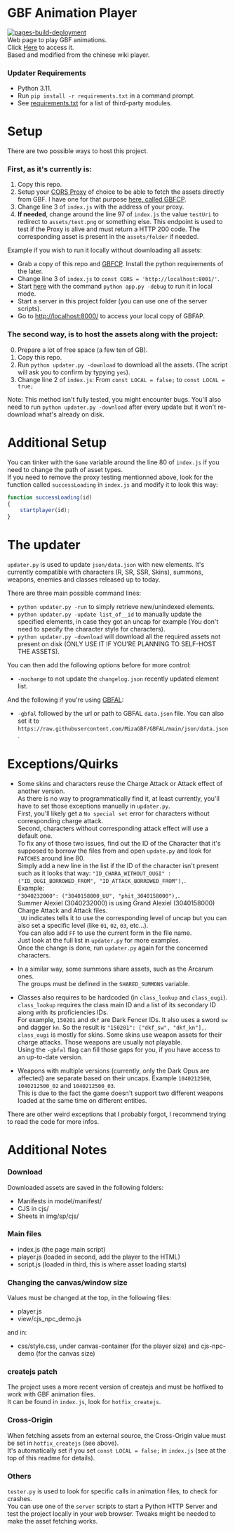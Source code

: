 # GBF Animation Player  
[![pages-build-deployment](https://github.com/MizaGBF/GBFAP/actions/workflows/pages/pages-build-deployment/badge.svg)](https://github.com/MizaGBF/GBFAP/actions/workflows/pages/pages-build-deployment)  
Web page to play GBF animations.  
Click [Here](https://mizagbf.github.io/GBFAP) to access it.  
Based and modified from the chinese wiki player.  
  
### Updater Requirements  
* Python 3.11.
* Run `pip install -r requirements.txt` in a command prompt.
* See [requirements.txt](https://github.com/MizaGBF/GBFAP/blob/master/requirements.txt) for a list of third-party modules.  
  
# Setup  
There are two possible ways to host this project.  
  
### First, as it's currently is:
1. Copy this repo.  
2. Setup your [CORS Proxy](https://github.com/Rob--W/cors-anywhere) of choice to be able to fetch the assets directly from GBF. I have one for that purpose [here, called GBFCP](https://github.com/MizaGBF/GBFCP).  
3. Change line 3 of `index.js` with the address of your proxy.  
4. **If needed**, change around the line 97 of `index.js` the value `testUri` to redirect to `assets/test.png` or something else. This endpoint is used to test if the Proxy is alive and must return a HTTP 200 code. The corresponding asset is present in the `assets/folder` if needed.  
  
Example if you wish to run it locally without downloading all assets:  
- Grab a copy of this repo and [GBFCP](https://github.com/MizaGBF/GBFCP). Install the python requirements of the later.  
- Change line 3 of `index.js` to `const CORS = 'http://localhost:8001/'`.  
- Start [here](https://github.com/MizaGBF/GBFCP) with the command `python app.py -debug` to run it in local mode.  
- Start a server in this project folder (you can use one of the server scripts).  
- Go to [http://localhost:8000/](http://localhost:8001/) to access your local copy of GBFAP.  
  
### The second way, is to host the assets along with the project:
0. Prepare a lot of free space (a few ten of GB).  
1. Copy this repo.  
2. Run `python updater.py -download` to download all the assets. (The script will ask you to confirm by typying `yes`).  
3. Change line 2 of `index.js`: From `const LOCAL = false;` to `const LOCAL = true;`  
  
Note: This method isn't fully tested, you might encounter bugs. You'll also need to run `python updater.py -download` after every update but it won't re-download what's already on disk.  
  
# Additional Setup  
You can tinker with the `Game` variable around the line 80 of `index.js` if you need to change the path of asset types.  
If you need to remove the proxy testing mentionned above, look for the function called `successLoading` in  `index.js` and modify it to look this way:
```javascript
function successLoading(id)
{
    startplayer(id);
}
```  
  
# The updater  
`updater.py` is used to update `json/data.json` with new elements.
It's currently compatible with characters (R, SR, SSR, Skins), summons, weapons, enemies and classes released up to today.  
  
There are three main possible command lines:
* `python updater.py -run` to simply retrieve new/unindexed elements.  
* `python updater.py -update list_of__id` to manually update the specified elements, in case they got an uncap for example (You don't need to specify the character style for characters).  
* `python updater.py -download` will download all the required assets not present on disk (ONLY USE IT IF YOU'RE PLANNING TO SELF-HOST THE ASSETS).  
  
You can then add the following options before for more control:
* `-nochange` to not update the `changelog.json` recently updated element list.  
  
And the following if you're using [GBFAL](https://github.com/MizaGBF/GBFAL):
* `-gbfal` followed by the url or path to GBFAL `data.json` file. You can also set it to `https://raw.githubusercontent.com/MizaGBF/GBFAL/main/json/data.json`.  
  
# Exceptions/Quirks  
* Some skins and characters reuse the Charge Attack or Attack effect of another version.  
As there is no way to programmatically find it, at least currently, you'll have to set those exceptions manually in `updater.py`.  
First, you'll likely get a `No special set` error for characters without corresponding charge attack.  
Second, characters without corresponding attack effect will use a default one.  
To fix any of those two issues, find out the ID of the Character that it's supposed to borrow the files from and open `update.py` and look for `PATCHES` around line 80.  
Simply add a new line in the list if the ID of the character isn't present such as it looks that way:
`"ID_CHARA_WITHOUT_OUGI" : ("ID_OUGI_BORROWED_FROM", "ID_ATTACK_BORROWED_FROM"),`.  
Example:  
`"3040232000": ("3040158000_UU", "phit_3040158000"),`.  
Summer Alexiel (3040232000) is using Grand Alexiel (3040158000) Charge Attack and Attack files.  
`_UU` indicates tells it to use the corresponding level of uncap but you can also set a specific level (like `01`, `02`, `03`, etc...).  
You can also add `FF` to use the current form in the file name.  
Just look at the full list in `updater.py` for more examples.  
Once the change is done, run `updater.py` again for the concerned characters.  
  
* In a similar way, some summons share assets, such as the Arcarum ones.  
The groups must be defined in the `SHARED_SUMMONS` variable.  
  
* Classes also requires to be hardcoded (in `class_lookup` and `class_ougi`).  
`class_lookup` requires the class main ID and a list of its secondary ID along with its proficiencies IDs.  
For example, `150201` and `dkf` are Dark Fencer IDs. It also uses a sword `sw` and dagger `kn`. So the result is `"150201": ["dkf_sw", "dkf_kn"],`.  
`class_ougi` is mostly for skins. Some skins use weapon assets for their charge attacks. Those weapons are usually not playable.  
Using the `-gbfal` flag can fill those gaps for you, if you have access to an up-to-date version.  
  
* Weapons with multiple versions (currently, only the Dark Opus are affected) are separate based on their uncaps. Example `1040212500`, `1040212500_02` and `1040212500_03`.  
This is due to the fact the game doesn't support two different weapons loaded at the same time on different entities.  
  
There are other weird exceptions that I probably forgot, I recommend trying to read the code for more infos.  
  
# Additional Notes  
### Download  
Downloaded assets are saved in the following folders:  
* Manifests in model/manifest/
* CJS in cjs/
* Sheets in img/sp/cjs/
  
### Main files  
* index.js (the page main script)  
* player.js (loaded in second, add the player to the HTML)  
* script.js (loaded in third, this is where asset loading starts)  
  
### Changing the canvas/window size  
Values must be changed at the top, in the following files:  
* player.js  
* view/cjs_npc_demo.js  
  
and in:  
* css/style.css, under canvas-container (for the player size) and cjs-npc-demo (for the canvas size)  
  
### createjs patch  
The project uses a more recent version of createjs and must be hotfixed to work with GBF animation files.  
It can be found in `index.js`, look for `hotfix_createjs`.  
  
### Cross-Origin  
When fetching assets from an external source, the Cross-Origin value must be set in `hotfix_createjs` (see above).  
It's automatically set if you set `const LOCAL = false;` in `index.js` (see at the top of this readme for details).  
  
### Others  
`tester.py` is used to look for specific calls in animation files, to check for crashes.  
You can use one of the `server` scripts to start a Python HTTP Server and test the project locally in your web browser. Tweaks might be needed to make the asset fetching works.  
  
  